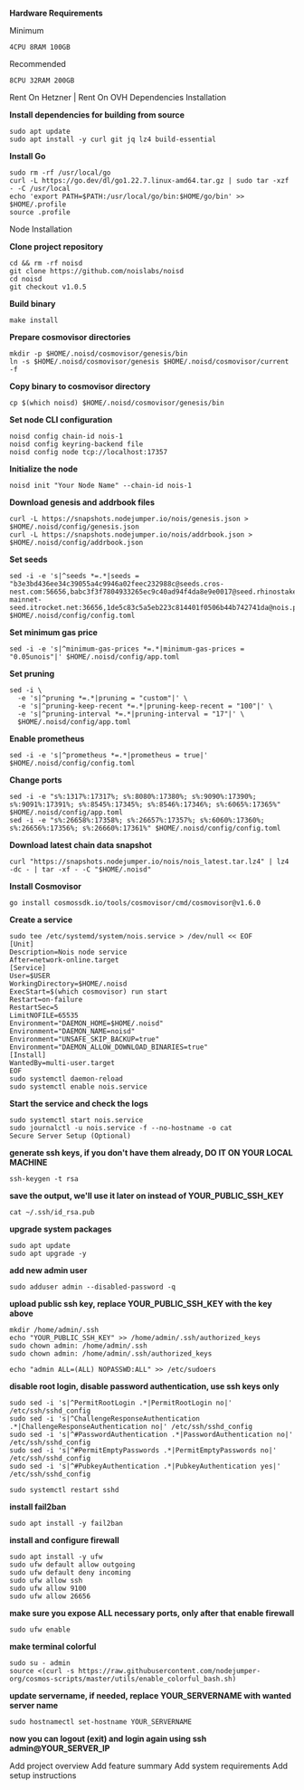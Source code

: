 **Hardware Requirements**

Minimum
```
4CPU 8RAM 100GB
```
Recommended
```
8CPU 32RAM 200GB
```

Rent On Hetzner | Rent On OVH
Dependencies Installation

**Install dependencies for building from source**
```
sudo apt update
sudo apt install -y curl git jq lz4 build-essential
```

**Install Go**
```
sudo rm -rf /usr/local/go
curl -L https://go.dev/dl/go1.22.7.linux-amd64.tar.gz | sudo tar -xzf - -C /usr/local
echo 'export PATH=$PATH:/usr/local/go/bin:$HOME/go/bin' >> $HOME/.profile
source .profile
```

Node Installation

**Clone project repository**
```
cd && rm -rf noisd
git clone https://github.com/noislabs/noisd
cd noisd
git checkout v1.0.5
```

**Build binary**
```
make install
```

**Prepare cosmovisor directories**
```
mkdir -p $HOME/.noisd/cosmovisor/genesis/bin
ln -s $HOME/.noisd/cosmovisor/genesis $HOME/.noisd/cosmovisor/current -f
```

**Copy binary to cosmovisor directory**
```
cp $(which noisd) $HOME/.noisd/cosmovisor/genesis/bin
```

**Set node CLI configuration**
```
noisd config chain-id nois-1
noisd config keyring-backend file
noisd config node tcp://localhost:17357
```

**Initialize the node**
```
noisd init "Your Node Name" --chain-id nois-1
```

**Download genesis and addrbook files**
```
curl -L https://snapshots.nodejumper.io/nois/genesis.json > $HOME/.noisd/config/genesis.json
curl -L https://snapshots.nodejumper.io/nois/addrbook.json > $HOME/.noisd/config/addrbook.json
```

**Set seeds**
```
sed -i -e 's|^seeds *=.*|seeds = "b3e3bd436ee34c39055a4c9946a02feec232988c@seeds.cros-nest.com:56656,babc3f3f7804933265ec9c40ad94f4da8e9e0017@seed.rhinostake.com:17356,ade4d8bc8cbe014af6ebdf3cb7b1e9ad36f412c0@seeds.polkachu.com:17356,72cd4222818d25da5206092c3efc2c0dd0ec34fe@161.97.96.91:36656,20e1000e88125698264454a884812746c2eb4807@seeds.lavenderfive.com:17356,c8db99691545545402a1c45fa897f3cb1a05aea6@nois-mainnet-seed.itrocket.net:36656,1de5c83c5a5eb223c814401f0506b44b742741da@nois.peer.stavr.tech:40136,8542cd7e6bf9d260fef543bc49e59be5a3fa9074@seed.publicnode.com:26656"|' $HOME/.noisd/config/config.toml
```

**Set minimum gas price**
```
sed -i -e 's|^minimum-gas-prices *=.*|minimum-gas-prices = "0.05unois"|' $HOME/.noisd/config/app.toml
```

**Set pruning**
```
sed -i \
  -e 's|^pruning *=.*|pruning = "custom"|' \
  -e 's|^pruning-keep-recent *=.*|pruning-keep-recent = "100"|' \
  -e 's|^pruning-interval *=.*|pruning-interval = "17"|' \
  $HOME/.noisd/config/app.toml
```

**Enable prometheus**
```
sed -i -e 's|^prometheus *=.*|prometheus = true|' $HOME/.noisd/config/config.toml
```

**Change ports**
```
sed -i -e "s%:1317%:17317%; s%:8080%:17380%; s%:9090%:17390%; s%:9091%:17391%; s%:8545%:17345%; s%:8546%:17346%; s%:6065%:17365%" $HOME/.noisd/config/app.toml
sed -i -e "s%:26658%:17358%; s%:26657%:17357%; s%:6060%:17360%; s%:26656%:17356%; s%:26660%:17361%" $HOME/.noisd/config/config.toml
```

**Download latest chain data snapshot**
```
curl "https://snapshots.nodejumper.io/nois/nois_latest.tar.lz4" | lz4 -dc - | tar -xf - -C "$HOME/.noisd"
```

**Install Cosmovisor**
```
go install cosmossdk.io/tools/cosmovisor/cmd/cosmovisor@v1.6.0
```

**Create a service**
```
sudo tee /etc/systemd/system/nois.service > /dev/null << EOF
[Unit]
Description=Nois node service
After=network-online.target
[Service]
User=$USER
WorkingDirectory=$HOME/.noisd
ExecStart=$(which cosmovisor) run start
Restart=on-failure
RestartSec=5
LimitNOFILE=65535
Environment="DAEMON_HOME=$HOME/.noisd"
Environment="DAEMON_NAME=noisd"
Environment="UNSAFE_SKIP_BACKUP=true"
Environment="DAEMON_ALLOW_DOWNLOAD_BINARIES=true"
[Install]
WantedBy=multi-user.target
EOF
sudo systemctl daemon-reload
sudo systemctl enable nois.service
```

**Start the service and check the logs**
```
sudo systemctl start nois.service
sudo journalctl -u nois.service -f --no-hostname -o cat
Secure Server Setup (Optional)
```

**generate ssh keys, if you don't have them already, DO IT ON YOUR LOCAL MACHINE**
```
ssh-keygen -t rsa
```

**save the output, we'll use it later on instead of YOUR_PUBLIC_SSH_KEY**
```
cat ~/.ssh/id_rsa.pub
```

**upgrade system packages**
```
sudo apt update
sudo apt upgrade -y
```

**add new admin user**
```
sudo adduser admin --disabled-password -q
```

**upload public ssh key, replace YOUR_PUBLIC_SSH_KEY with the key above**
```
mkdir /home/admin/.ssh
echo "YOUR_PUBLIC_SSH_KEY" >> /home/admin/.ssh/authorized_keys
sudo chown admin: /home/admin/.ssh
sudo chown admin: /home/admin/.ssh/authorized_keys

echo "admin ALL=(ALL) NOPASSWD:ALL" >> /etc/sudoers
```

**disable root login, disable password authentication, use ssh keys only**
```
sudo sed -i 's|^PermitRootLogin .*|PermitRootLogin no|' /etc/ssh/sshd_config
sudo sed -i 's|^ChallengeResponseAuthentication .*|ChallengeResponseAuthentication no|' /etc/ssh/sshd_config
sudo sed -i 's|^#PasswordAuthentication .*|PasswordAuthentication no|' /etc/ssh/sshd_config
sudo sed -i 's|^#PermitEmptyPasswords .*|PermitEmptyPasswords no|' /etc/ssh/sshd_config
sudo sed -i 's|^#PubkeyAuthentication .*|PubkeyAuthentication yes|' /etc/ssh/sshd_config

sudo systemctl restart sshd
```
**install fail2ban**
```
sudo apt install -y fail2ban
```

**install and configure firewall**
```
sudo apt install -y ufw
sudo ufw default allow outgoing
sudo ufw default deny incoming
sudo ufw allow ssh
sudo ufw allow 9100
sudo ufw allow 26656
```

**make sure you expose ALL necessary ports, only after that enable firewall**
```
sudo ufw enable
```

**make terminal colorful**
```
sudo su - admin
source <(curl -s https://raw.githubusercontent.com/nodejumper-org/cosmos-scripts/master/utils/enable_colorful_bash.sh)
```

**update servername, if needed, replace YOUR_SERVERNAME with wanted server name**
```
sudo hostnamectl set-hostname YOUR_SERVERNAME
```

**now you can logout (exit) and login again using ssh admin@YOUR_SERVER_IP**

Add project overview
Add feature summary
Add system requirements
Add setup instructions
